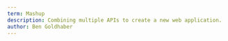 ```yaml
---
term: Mashup
description: Combining multiple APIs to create a new web application.
author: Ben Goldhaber
---
```

